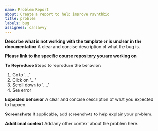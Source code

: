 ```yaml
---
name: Problem Report
about: Create a report to help improve rsynthbio
title: problem
labels: bug
assignees: cansavvy
---
```


**Describe what is not working with the template or is unclear in the documentation**
A clear and concise description of what the bug is.

**Please link to the specific course repository you are working on**

**To Reproduce**
Steps to reproduce the behavior:

1. Go to '...'
2. Click on '....'
3. Scroll down to '....'
4. See error

**Expected behavior**
A clear and concise description of what you expected to happen.

**Screenshots**
If applicable, add screenshots to help explain your problem.

**Additional context**
Add any other context about the problem here.
